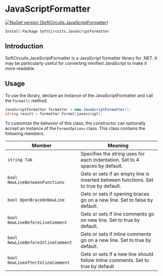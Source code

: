 # JavaScriptFormatter

[![NuGet version (SoftCircuits.JavaScriptFormatter)](https://img.shields.io/nuget/v/SoftCircuits.JavaScriptFormatter.svg?style=flat-square)](https://www.nuget.org/packages/SoftCircuits.JavaScriptFormatter/)

```
Install-Package SoftCircuits.JavaScriptFormatter
```

## Introduction

SoftCircuits.JavaScriptFormatter is a JavaScript formatter library for .NET. It may be particularly useful for converting minified JavaScript to make it more readable.

## Usage

To use the library, declare an instance of the JavaScriptFormatter and call the `Format()` method.

```cs
JavaScriptFormatter formatter = new JavaScriptFormatter();
string result = formatter.Format(javascript);
```

To customize the behavior of this class, the constructor can optionally accept an instance of the `FormatOptions` class. This class contains the following members.

| Member | Meaning |
|---|---|
| `string Tab` | Specifies the string uses for each indentation. Set to 4 spaces by default. |
| `bool NewLineBetweenFunctions` | Gets or sets if an empty line is inserted between functions. Set to true by default. |
| `bool OpenBraceOnNewLine` | Gets or sets if opening braces go on a new line. Set to false by default. |
| `bool NewLineBeforeLineComment` | Gets or sets if line comments go on new line. Set to true by default. |
| `bool NewLineBeforeInlineComment` | Gets or sets if inline comments go on a new line. Set to true by default. |
| `bool NewLineAfterInlineComment` | Gets or sets if a new line should follow inline comments. Set to true by default |
